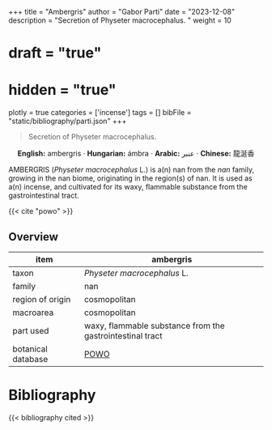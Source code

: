 +++
title = "Ambergris"
author = "Gabor Parti"
date = "2023-12-08"
description = "Secretion of Physeter macrocephalus. "
weight = 10
# draft = "true"
# hidden = "true"
plotly = true
categories = ['incense']
tags = []
bibFile = "static/bibliography/parti.json"
+++

>Secretion of Physeter macrocephalus. 

<center>

**English:** ambergris · **Hungarian:** ámbra · **Arabic:** <span class="arabic-text" dir="rtl">عنبر</span> · **Chinese:** <span class="traditional-chinese-text">龍涎香</span>

</center>

AMBERGRIS (*Physeter macrocephalus* L.) is a(n) nan from the *nan* family, growing in the nan biome, originating in the region(s) of nan. It is used as a(n)  incense, and cultivated for its waxy, flammable substance from the gastrointestinal tract.

{{< cite "powo" >}}

## Overview

|       item       |                        ambergris                        |
|------------------|---------------------------------------------------------|
|       taxon      |               *Physeter macrocephalus* L.               |
|      family      |                           nan                           |
| region of origin |                       cosmopolitan                      |
|     macroarea    |                       cosmopolitan                      |
|     part used    |waxy, flammable substance from the gastrointestinal tract|
|botanical database|      [POWO](https://powo.science.kew.org/taxon/nan)     |





# Bibliography

{{< bibliography cited >}}

